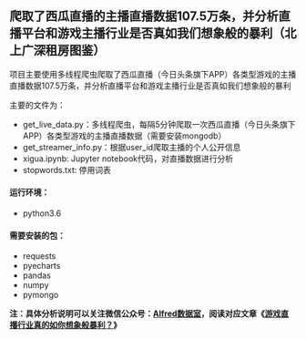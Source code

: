 ## 爬取了西瓜直播的主播直播数据107.5万条，并分析直播平台和游戏主播行业是否真如我们想象般的暴利（北上广深租房图鉴）

项目主要使用多线程爬虫爬取了西瓜直播（今日头条旗下APP）各类型游戏的主播直播数据107.5万条，并分析直播平台和游戏主播行业是否真如我们想象般的暴利


主要的文件为：
- get_live_data.py：多线程爬虫，每隔5分钟爬取一次西瓜直播（今日头条旗下APP）各类型游戏的主播直播数据（需要安装mongodb）
- get_streamer_info.py：根据user_id爬取主播的个人公开信息
- xigua.ipynb: Jupyter notebook代码，对直播数据进行分析
- stopwords.txt: 停用词表

#### 运行环境：
- python3.6

#### 需要安装的包：
- requests
- pyecharts
- pandas
- numpy
- pymongo

**注：具体分析说明可以关注微信公众号：[Alfred数据室](https://wx1.sinaimg.cn/mw690/007yVcwsgy1g03lo67ikoj30u00f0ta0.jpg)，阅读对应文章《[游戏直播行业真的如你想象般暴利？](https://mp.weixin.qq.com/s/-B8cWjB6db6t0gNmqJ34GQ)》**
